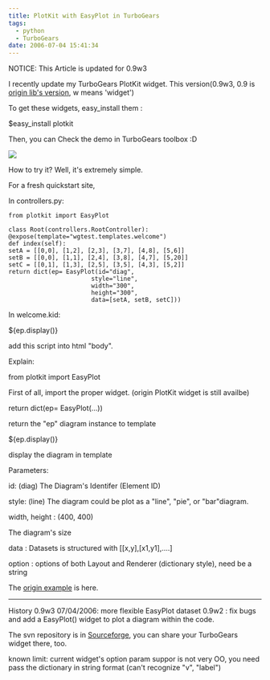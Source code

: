 ```yaml
---
title: PlotKit with EasyPlot in TurboGears
tags:
  - python
  - TurboGears
date: 2006-07-04 15:41:34
---
```


NOTICE: This Article is updated for 0.9w3

I recently update my TurboGears PlotKit widget.
This version(0.9w3, 0.9 is [origin lib's version](http://www.liquidx.net/plotkit/), w means 'widget')

To get these widgets, easy_install them :

$easy_install plotkit

Then, you can Check the demo in TurboGears toolbox :D

[![](http://photos1.blogger.com/blogger/1345/565/400/easyplot.gif)](http://photos1.blogger.com/blogger/1345/565/1600/easyplot.gif)

How to try it? Well, it's extremely simple.

For a fresh quickstart site,

In controllers.py:

```
from plotkit import EasyPlot

class Root(controllers.RootController):
@expose(template="wgtest.templates.welcome")
def index(self):
setA = [[0,0], [1,2], [2,3], [3,7], [4,8], [5,6]]
setB = [[0,0], [1,1], [2,4], [3,8], [4,7], [5,20]]
setC = [[0,1], [1,3], [2,5], [3,5], [4,3], [5,2]]
return dict(ep= EasyPlot(id="diag",
                       style="line",
                       width="300",
                       height="300",
                       data=[setA, setB, setC]))
```

In welcome.kid:

${ep.display()}

add this script into html "body".

Explain:

from plotkit import EasyPlot

First of all, import the proper widget. (origin PlotKit widget is still availbe)

return dict(ep= EasyPlot(...))

return the "ep" diagram instance to template

${ep.display()}

display the diagram in template

Parameters:

id: (diag)
The Diagram's Identifer (Element ID)

style: (line)
The diagram could be plot as a "line", "pie", or "bar"diagram.

width, height : (400, 400)

The diagram's size

data :
Datasets is structured with [[x,y],[x1,y1],....]

option :
options of both Layout and Renderer (dictionary style), need be a string

The [origin example](http://media.liquidx.net/js/plotkit-doc/PlotKit.EasyPlot.html) is here.

-----------------------------------------------------------------------------

History
0.9w3 07/04/2006: more flexible EasyPlot dataset
0.9w2 : fix bugs and add a  EasyPlot() widget to plot a diagram within the code.

The svn repository is in [Sourceforge](http://svn.sourceforge.net/viewcvs.cgi/tgwidgets/), you can share your TurboGears widget there, too.

known limit:
current widget's  option param suppor is not very OO, you need pass the dictionary in string format (can't recognize "v", "label")
